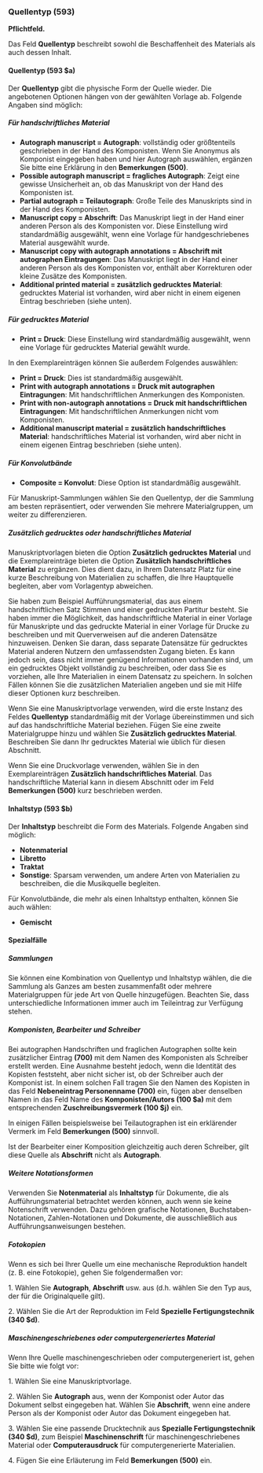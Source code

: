 ### Quellentyp (593)

**Pflichtfeld.**

Das Feld **Quellentyp** beschreibt sowohl die Beschaffenheit des Materials als auch dessen Inhalt.

#### Quellentyp (593 $a)

Der **Quellentyp** gibt die physische Form der Quelle wieder. Die angebotenen Optionen hängen von der gewählten Vorlage ab. Folgende Angaben sind möglich:

##### Für handschriftliches Material

- **Autograph manuscript = Autograph**: vollständig oder größtenteils geschrieben in der Hand des Komponisten. Wenn Sie Anonymus als Komponist eingegeben haben und hier Autograph auswählen, ergänzen Sie bitte eine Erklärung in den **Bemerkungen (500)**.
- **Possible autograph manuscript = fragliches Autograph**: Zeigt eine gewisse Unsicherheit an, ob das Manuskript von der Hand des Komponisten ist.
- **Partial autograph = Teilautograph**: Große Teile des Manuskripts sind in der Hand des Komponisten.
- **Manuscript copy = Abschrift**: Das Manuskript liegt in der Hand einer anderen Person als des Komponisten vor. Diese Einstellung wird standardmäßig ausgewählt, wenn eine Vorlage für handgeschriebenes Material ausgewählt wurde.
- **Manuscript copy with autograph annotations = Abschrift mit autographen Eintragungen**: Das Manuskript liegt in der Hand einer anderen Person als des Komponisten vor, enthält aber Korrekturen oder kleine Zusätze des Komponisten.
- **Additional printed material = zusätzlich gedrucktes Material**: gedrucktes Material ist vorhanden, wird aber nicht in einem eigenen Eintrag beschrieben (siehe unten).

##### Für gedrucktes Material

- **Print = Druck**: Diese Einstellung wird standardmäßig ausgewählt, wenn eine Vorlage für gedrucktes Material gewählt wurde.

In den Exemplareinträgen können Sie außerdem Folgendes auswählen:
- **Print = Druck**: Dies ist standardmäßig ausgewählt.
- **Print with autograph annotations = Druck mit autographen Eintragungen**: Mit handschriftlichen Anmerkungen des Komponisten.
- **Print with non-autograph annotations = Druck mit handschriftlichen Eintragungen**: Mit handschriftlichen Anmerkungen nicht vom Komponisten.
- **Additional manuscript material = zusätzlich handschriftliches Material**: handschriftliches Material ist vorhanden, wird aber nicht in einem eigenen Eintrag beschrieben (siehe unten).

##### Für Konvolutbände

- **Composite = Konvolut**: Diese Option ist standardmäßig ausgewählt.

Für Manuskript-Sammlungen wählen Sie den Quellentyp, der die Sammlung am besten repräsentiert, oder verwenden Sie mehrere Materialgruppen, um weiter zu differenzieren.

##### Zusätzlich gedrucktes oder handschriftliches Material

Manuskriptvorlagen bieten die Option **Zusätzlich gedrucktes Material** und die Exemplareinträge bieten die Option **Zusätzlich handschriftliches Material** zu ergänzen. Dies dient dazu, in Ihrem Datensatz Platz für eine kurze Beschreibung von Materialien zu schaffen, die Ihre Hauptquelle begleiten, aber vom Vorlagentyp abweichen.

Sie haben zum Beispiel Aufführungsmaterial, das aus einem handschriftlichen Satz Stimmen und einer gedruckten Partitur besteht. Sie haben immer die Möglichkeit, das handschriftliche Material in einer Vorlage für Manuskripte und das gedruckte Material in einer Vorlage für Drucke zu beschreiben und mit Querverweisen auf die anderen Datensätze hinzuweisen. Denken Sie daran, dass separate Datensätze für gedrucktes Material anderen Nutzern den umfassendsten Zugang bieten. Es kann jedoch sein, dass nicht immer genügend Informationen vorhanden sind, um ein gedrucktes Objekt vollständig zu beschreiben, oder dass Sie es vorziehen, alle Ihre Materialien in einem Datensatz zu speichern. In solchen Fällen können Sie die zusätzlichen Materialien angeben und sie mit Hilfe dieser Optionen kurz beschreiben.

Wenn Sie eine Manuskriptvorlage verwenden, wird die erste Instanz des Feldes **Quellentyp** standardmäßig mit der Vorlage übereinstimmen und sich auf das handschriftliche Material beziehen. Fügen Sie eine zweite Materialgruppe hinzu und wählen Sie **Zusätzlich gedrucktes Material**. Beschreiben Sie dann Ihr gedrucktes Material wie üblich für diesen Abschnitt.

Wenn Sie eine Druckvorlage verwenden, wählen Sie in den Exemplareinträgen **Zusätzlich handschriftliches Material**. Das handschriftliche Material kann in diesem Abschnitt oder im Feld **Bemerkungen (500)** kurz beschrieben werden.

#### Inhaltstyp (593 $b)

Der **Inhaltstyp** beschreibt die Form des Materials. Folgende Angaben sind möglich:
- **Notenmaterial**
- **Libretto**
- **Traktat**
- **Sonstige**: Sparsam verwenden, um andere Arten von Materialien zu beschreiben, die die Musikquelle begleiten.


Für Konvolutbände, die mehr als einen Inhaltstyp enthalten, können Sie auch wählen:

- **Gemischt**

#### Spezialfälle

##### Sammlungen

Sie können eine Kombination von Quellentyp und Inhaltstyp wählen, die die Sammlung als Ganzes am besten zusammenfaßt oder mehrere Materialgruppen für jede Art von Quelle hinzugefügen. Beachten Sie, dass unterschiedliche Informationen immer auch im Teileintrag zur Verfügung stehen.

##### Komponisten, Bearbeiter und Schreiber

Bei autographen Handschriften und fraglichen Autographen sollte kein zusätzlicher Eintrag **(700)** mit dem Namen des Komponisten als Schreiber erstellt werden. Eine Ausnahme besteht jedoch, wenn die Identität des Kopisten feststeht, aber nicht sicher ist, ob der Schreiber auch der Komponist ist. In einem solchen Fall tragen Sie den Namen des Kopisten in das Feld **Nebeneintrag Personenname (700)** ein, fügen aber denselben Namen in das Feld Name des **Komponisten/Autors (100 $a)** mit dem entsprechenden **Zuschreibungsvermerk (100 $j)** ein.

In einigen Fällen beispielsweise bei Teilautographen ist ein erklärender Vermerk im Feld **Bemerkungen (500)** sinnvoll.

Ist der Bearbeiter einer Komposition gleichzeitig auch deren Schreiber, gilt diese Quelle als **Abschrift** nicht als **Autograph**.

##### Weitere Notationsformen

Verwenden Sie **Notenmaterial** als **Inhaltstyp** für Dokumente, die als Aufführungsmaterial betrachtet werden können, auch wenn sie keine Notenschrift verwenden. Dazu gehören grafische Notationen, Buchstaben-Notationen, Zahlen-Notationen und Dokumente, die ausschließlich aus Aufführungsanweisungen bestehen.

##### Fotokopien

Wenn es sich bei Ihrer Quelle um eine mechanische Reproduktion handelt (z. B. eine Fotokopie), gehen Sie folgendermaßen vor:

1\. Wählen Sie **Autograph**, **Abschrift** usw. aus (d.h. wählen Sie den Typ aus, der für die Originalquelle gilt).

2\. Wählen Sie die Art der Reproduktion im Feld **Spezielle Fertigungstechnik (340 $d)**.

##### Maschinengeschriebenes oder computergeneriertes Material

Wenn Ihre Quelle maschinengeschrieben oder computergeneriert ist, gehen Sie bitte wie folgt vor:

1\. Wählen Sie eine Manuskriptvorlage.

2\. Wählen Sie **Autograph** aus, wenn der Komponist oder Autor das Dokument selbst eingegeben hat. Wählen Sie **Abschrift**, wenn eine andere Person als der Komponist oder Autor das Dokument eingegeben hat.

3\. Wählen Sie eine passende Drucktechnik aus **Spezialle Fertigungstechnik (340 $d)**, zum Beispiel **Maschinenschrift** für maschinengeschriebenes Material oder **Computerausdruck** für computergenerierte Materialien.

4\. Fügen Sie eine Erläuterung im Feld **Bemerkungen (500)** ein.  
